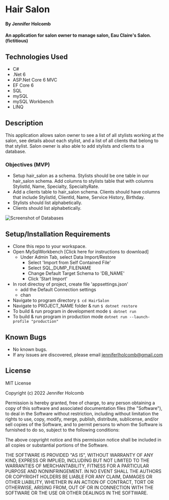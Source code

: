 # Hair Salon

#### By Jennifer Holcomb

#### An application for salon owner to manage salon, Eau Claire's Salon. (fictitious)

## Technologies Used

* C#
* .Net 6
* ASP.Net Core 6 MVC
* EF Core 6
* SQL
* mySQL
* mySQL Workbench
* LINQ

## Description

This application allows salon owner to see a list of all stylists working at the salon, see details about each stylist, and a list of all clients that belong to that stylist. Salon owner is also able to add stylists and clients to a database.

### Objectives (MVP)

* Setup hair_salon as a schema. Stylists should be one table in our hair_salon schema. Add columns to stylists table that with columns  StylistId, Name, Specialty, SpecialtyRate.
* Add a clients table to hair_salon schema. Clients should have columns that include StylistId, ClientId, Name, Service History, Birthday.
* Stylists should list alphabetically.
* Clients should list alphabetically.


![Screenshot of Databases](AnimalShelter/wwwroot/images/db.png)

<!-- [Link to operational site](http://www.kirstenopstad.github.com/<REPOSITORY NAME>) -->


## Setup/Installation Requirements

* Clone this repo to your workspace.
* Open MySqlWorkbench [Click here for instructions to download]
  * Under Admin Tab, select Data Import/Restore
    * Select 'Import from Self Contained File'
    * Select SQL_DUMP_FILENAME
    * Change Default Target Schema to 'DB_NAME'
    * Click 'Start Import'
* In root directoy of project, create file 'appsettings.json'
  * add the Default Connection settings
  * chan 
* Navigate to program directory ``` $ cd HairSalon ```
* Navigate to PROJECT_NAME folder & run ```$ dotnet restore ```
* To build & run program in development mode ``` $ dotnet run ```
* To build & run program in production mode ``` dotnet run --launch-profile "production" ```


## Known Bugs

* No known bugs. 
* If any issues are discovered, please email jenniferlholcomb@gmail.com


## License

MIT License

Copyright (c) 2022 Jennifer Holcomb

Permission is hereby granted, free of charge, to any person obtaining a copy of this software and associated documentation files (the "Software"), to deal in the Software without restriction, including without limitation the rights to use, copy, modify, merge, publish, distribute, sublicense, and/or sell copies of the Software, and to permit persons to whom the Software is furnished to do so, subject to the following conditions:

The above copyright notice and this permission notice shall be included in all copies or substantial portions of the Software.

THE SOFTWARE IS PROVIDED "AS IS", WITHOUT WARRANTY OF ANY KIND, EXPRESS OR IMPLIED, INCLUDING BUT NOT LIMITED TO THE WARRANTIES OF MERCHANTABILITY, FITNESS FOR A PARTICULAR PURPOSE AND NONINFRINGEMENT. IN NO EVENT SHALL THE AUTHORS OR COPYRIGHT HOLDERS BE LIABLE FOR ANY CLAIM, DAMAGES OR OTHER LIABILITY, WHETHER IN AN ACTION OF CONTRACT, TORT OR OTHERWISE, ARISING FROM, OUT OF OR IN CONNECTION WITH THE SOFTWARE OR THE USE OR OTHER DEALINGS IN THE SOFTWARE.
